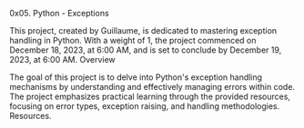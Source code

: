 0x05. Python - Exceptions

This project, created by Guillaume, is dedicated to mastering exception handling in Python. With a weight of 1, the project commenced on December 18, 2023, at 6:00 AM, and is set to conclude by December 19, 2023, at 6:00 AM.
Overview

The goal of this project is to delve into Python's exception handling mechanisms by understanding and effectively managing errors within code. The project emphasizes practical learning through the provided resources, focusing on error types, exception raising, and handling methodologies.
Resources.
